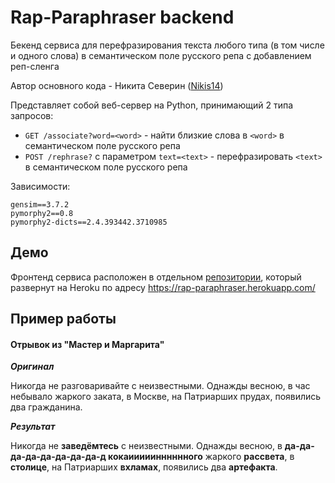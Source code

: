 # Rap-Paraphraser backend
Бекенд сервиса для перефразирования текста любого типа (в том числе и одного слова) в семантическом поле русского репа с добавлением реп-сленга

Автор основного кода - Никита Северин ([Nikis14](https://github.com/Nikis14))

Представляет собой веб-сервер на Python, принимающий 2 типа запросов:
* `GET /associate?word=<word>` - найти близкие слова в `<word>` в семантическом поле русского репа
* `POST /rephrase?` с параметром `text=<text>` - перефразировать `<text>` в семантическом поле русского репа

Зависимости:
```
gensim==3.7.2
pymorphy2==0.8
pymorphy2-dicts==2.4.393442.3710985
```

## Демо
Фронтенд сервиса расположен в отдельном [репозитории](https://github.com/nikitaodnorob/rap-paraphraser), который развернут на Heroku по адресу https://rap-paraphraser.herokuapp.com/

## Пример работы

#### Отрывок из "Мастер и Маргарита"

_**Оригинал**_

Никогда не разговаривайте с неизвестными. Однажды весною, в час небывало жаркого заката, в Москве, 
на Патриарших прудах, появились два гражданина.

_**Результат**_

Никогда не **заведёмтесь** с неизвестными. Однажды весною, в **да-да-да-да-да-да-да-да-д кокаииииинннннного** жаркого **рассвета**, в **столице**, 
на Патриарших **вхламах**, появились два **артефакта**.
